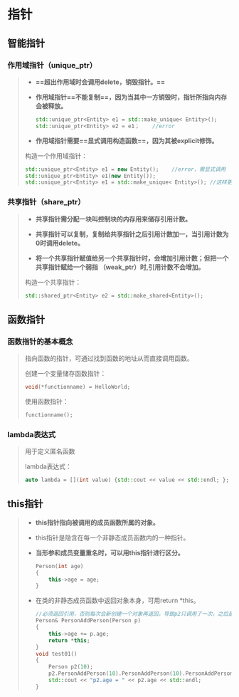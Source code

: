 # 指针

## 智能指针

### 作用域指针（unique_ptr）

> + **==超出作用域时会调用delete，销毁指针。==**
>
> + **作用域指针==不能复制==，因为当其中一方销毁时，指针所指向内存会被释放。**
>
> 	```c++
> 	std::unique_ptr<Entity> e1 = std::make_unique< Entity>();
> 	std::unique_ptr<Entity> e2 = e1；	//error
> 	```
>
> + **作用域指针需要==显式调用构造函数==，因为其被explicit修饰。**
>
> 构造一个作用域指针：
>
> ```c++
> std::unique_ptr<Entity> e1 = new Entity();	//error，需显式调用
> std::unique_ptr<Entity> e1(new Entity());
> std::unique_ptr<Entity> e1 = std::make_unique< Entity>();	//这样更安全
> ```

### 共享指针（share_ptr）

> + **共享指针需分配一块叫控制块的内存用来储存引用计数。**
> + **共享指针可以复制，复制给共享指针之后引用计数加一，当引用计数为0时调用delete。**
>
> + **将一个共享指针赋值给另一个共享指针时，会增加引用计数；但把一个共享指针赋给一个弱指
> 	（weak_ptr）时,引用计数不会增加。**
>
> 构造一个共享指针：
> ```c++
> std::shared_ptr<Entity> e2 = std::make_shared<Entity>();
> ```

## 函数指针

### 函数指针的基本概念

> 指向函数的指针，可通过找到函数的地址从而直接调用函数。
>
> 创建一个变量储存函数指针：
>
> ```c++
> void(*functionname) = HelloWorld;
> ```
>
> 使用函数指针：
>
> ```c++
> functionname();
> ```

### lambda表达式

> 用于定义匿名函数
>
> lambda表达式：
>
> ```c++
> auto lambda = [](int value) {std::cout << value << std::endl; };
> ```
>

## this指针

> + **this指针指向被调用的成员函数所属的对象。**
> + this指针是隐含在每一个非静态成员函数内的一种指针。
>
> + **当形参和成员变量重名时，可以用this指针进行区分。**
>
> 	```c++
> 	Person(int age)
> 	{
> 		this->age = age;
> 	}
> 	```
>
> + 在类的非静态成员函数中返回对象本身，可用return *this。
> 	```C++
> 	//必须返回引用，否则每次会新创建一个对象再返回，导致p2只调用了一次，之后是返回对象在调用
> 	Person& PersonAddPerson(Person p)
> 	{
> 		this->age += p.age;
> 		return *this;
> 	}
> 	void test01()
> 	{
> 		Person p2(10);
> 		p2.PersonAddPerson(10).PersonAddPerson(10).PersonAddPerson(10);	//链式编程思想
> 		std::cout << "p2.age = " << p2.age << std::endl;
> 	}
> 	```
>
> 	

